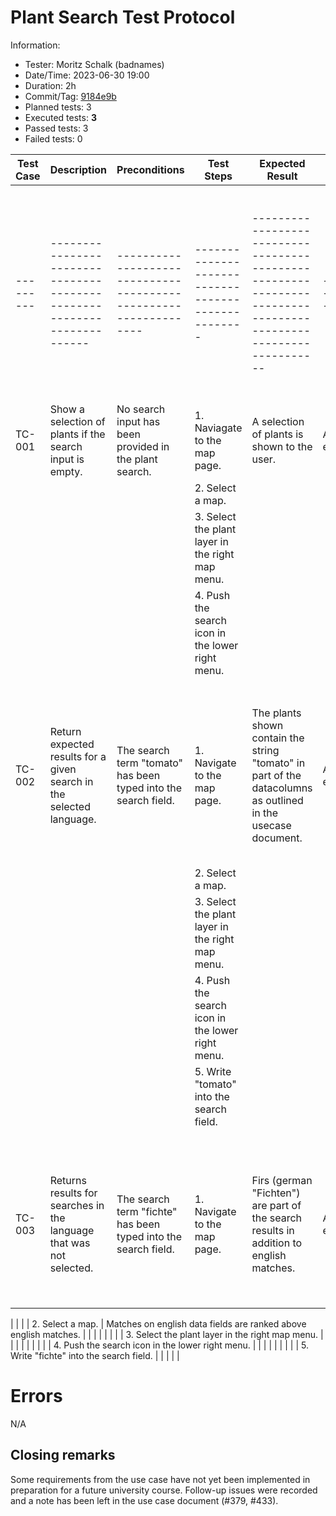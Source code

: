# Plant Search Test Protocol

Information:

- Tester: Moritz Schalk (badnames)
- Date/Time: 2023-06-30 19:00 
- Duration: 2h
- Commit/Tag: [9184e9b](https://github.com/ElektraInitiative/PermaplanT/commit/9184e9b4eaab0ddb633b72051adf97e2be5f4fa7)
- Planned tests: 3
- Executed tests: **3**
- Passed tests: 3
- Failed tests: 0

| Test Case | Description                                                            | Preconditions                                                    | Test Steps                                         | Expected Result                                                                                                | Actual Result   | Test Result   | Notes                                                                                                  |
| --------- | ---------------------------------------------------------------------- | ---------------------------------------------------------------- | -------------------------------------------------- | -------------------------------------------------------------------------------------------------------------- | --------------- | ------------- | ------------------------------------------------------------------------------------------------------ |
| --------- | ---------------------------------------------------------------------- | ---------------------------------------------------------------- | -------------------------------------------------- | -------------------------------------------------------------------------------------------------------------- | --------------- | ------------- | ------------------------------------------------------------------------------------------------------ |
| TC-001    | Show a selection of plants if the search input is empty.               | No search input has been provided in the plant search.           | 1. Naviagate to the map page.                      | A selection of plants is shown to the user.                                                                    | As expected.    | ✔️            |                                                                                                        |
|           |                                                                        |                                                                  | 2. Select a map.                                   |                                                                                                                |                 |               |                                                                                                        |
|           |                                                                        |                                                                  | 3. Select the plant layer in the right map menu.   |                                                                                                                |                 |               |                                                                                                        |
|           |                                                                        |                                                                  | 4. Push the search icon in the lower right menu.   |                                                                                                                |                 |               |                                                                                                        |
|           |                                                                        |                                                                  |                                                    |                                                                                                                |                 |               |                                                                                                        |
|           |                                                                        |                                                                  |                                                    |                                                                                                                |                 |               |                                                                                                        |
| TC-002    | Return expected results for a given search in the selected language.   | The search term "tomato" has been typed into the search field.   | 1. Navigate to the map page.                       | The plants shown contain the string "tomato" in part of the datacolumns as outlined in the usecase document.   | As expected     | ✔️            | The test was repeated with german language settings and the search term "tomate" instead of "tomato"   |
|           |                                                                        |                                                                  | 2. Select a map.                                   |                                                                                                                |                 |               |                                                                                                        |
|           |                                                                        |                                                                  | 3. Select the plant layer in the right map menu.   |                                                                                                                |                 |               |                                                                                                        |
|           |                                                                        |                                                                  | 4. Push the search icon in the lower right menu.   |                                                                                                                |                 |               |                                                                                                        |
|           |                                                                        |                                                                  | 5. Write "tomato" into the search field.           |                                                                                                                |                 |               |                                                                                                        |
|           |                                                                        |                                                                  |                                                    |                                                                                                                |                 |               |                                                                                                        |
|           |                                                                        |                                                                  |                                                    |                                                                                                                |                 |               |                                                                                                        |
|           |
| TC-003    | Returns results for searches in the language that was not selected.    | The search term "fichte" has been typed into the search field.   | 1. Navigate to the map page.                       | Firs (german "Fichten") are part of the search results in addition to english matches.                         | As expected.    | ✔️            | The test was repeated with german language settings and the search term "fir" instead of "fichte".     |

| | | | 2. Select a map. | Matches on english data fields are ranked above english matches. | | | |
| | | | 3. Select the plant layer in the right map menu. | | | | |
| | | | 4. Push the search icon in the lower right menu. | | | | |
| | | | 5. Write "fichte" into the search field. | | | | |

# Errors

N/A

## Closing remarks

Some requirements from the use case have not yet been implemented in preparation for a future university course.
Follow-up issues were recorded and a note has been left in the use case document (#379, #433).
